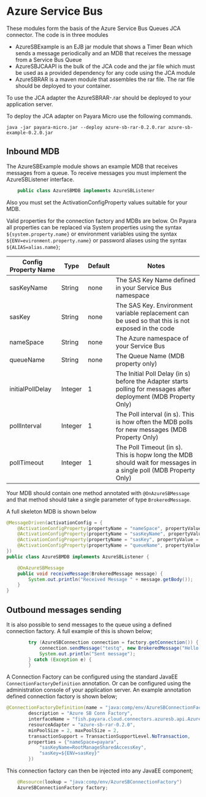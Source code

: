 # Azure Service Bus

These modules form the basis of the Azure Service Bus Queues JCA connector. The code is in three modules
* AzureSBExample is an EJB jar module that shows a Timer Bean which sends a message periodically and an MDB that receives the message from a Service Bus Queue
* AzureSBJCAAPI is the bulk of the JCA code and the jar file which must be used as a provided dependency for any code using the JCA module
* AzureSBRAR is a maven module that assembles the rar file. The rar file should be deployed to your container.

To use the JCA adapter the AzureSBRAR-<version>.rar should be deployed to your application server.

To deploy the JCA adapter on Payara Micro use the following commands.

```shell
java -jar payara-micro.jar --deploy azure-sb-rar-0.2.0.rar azure-sb-example-0.2.0.jar
```

## Inbound MDB
The AzureSBExample module shows an example MDB that receives messages from a queue.
To receive messages you must implement the AzureSBListener interface. 
```java
    public class AzureSBMDB implements AzureSBListener   
```

Also you must set the ActivationConfigProperty values suitable for your MDB. 

Valid properties for the connection factory and MDBs are below. On Payara all properties can be replaced via System properties using the syntax `${system.property.name}` or environment variables using the syntax `${ENV=evironment.property.name}` or password aliases using the syntax `${ALIAS=alias.name}`;

|Config Property Name | Type | Default | Notes
|---------------------|------|---------|------
|sasKeyName | String | none | The SAS Key Name defined in your Service Bus namespace
|sasKey | String | none | The SAS Key. Environment variable replacement can be used so that this is not exposed in the code
|nameSpace | String | none | The Azure namespace of your Service Bus
|queueName | String | none | The Queue Name (MDB property only)
|initialPollDelay | Integer | 1 | The Initial Poll Delay (in s) before the Adapter starts polling for messages after deployment (MDB Property Only)
|pollInterval | Integer | 1 | The Poll interval (in s). This is how often the MDB polls for new messages (MDB Property Only)
|pollTimeout  | Integer | 1 | The Poll Timeout (in s). This is hopw long the MDB should wait for messages in a single poll (MDB Property Only)

Your MDB should contain one method annotated with `@OnAzureSBMessage` and that method should take a single parameter of type `BrokeredMessage`. 

A full skeleton MDB is shown below
```java
@MessageDriven(activationConfig = {
    @ActivationConfigProperty(propertyName = "nameSpace", propertyValue = "payara"),    
    @ActivationConfigProperty(propertyName = "sasKeyName", propertyValue = "RootManageSharedAccessKey"),   
    @ActivationConfigProperty(propertyName = "sasKey", propertyValue = "${ENV=sasKey}"),   
    @ActivationConfigProperty(propertyName = "queueName", propertyValue = "testq")    
})
public class AzureSBMDB implements AzureSBListener {

    @OnAzureSBMessage
    public void receiveMessage(BrokeredMessage message) {
        System.out.println("Received Message " + message.getBody());
    }
}
```

## Outbound messages sending
It is also possible to send messages to the queue using a defined connection factory. 
A full example of this is shown below;
```java
        try (AzureSBConnection connection = factory.getConnection()) {
            connection.sendMessage("testq", new BrokeredMessage("Hello World"));
            System.out.println("Sent message");
        } catch (Exception e) {
        }
```

A Connection Factory can be configured using the standard JavaEE `ConnectionFactoryDefinition` annotation. Or can be configured using the administration console of your application server.
An example annotation defined connection factory is shown below;
```java
@ConnectionFactoryDefinition(name = "java:comp/env/AzureSBConnectionFactory",
        description = "Azure SB Conn Factory",
        interfaceName = "fish.payara.cloud.connectors.azuresb.api.AzureSBConnectionFactory",
        resourceAdapter = "azure-sb-rar-0.2.0",
        minPoolSize = 2, maxPoolSize = 2,
        transactionSupport = TransactionSupportLevel.NoTransaction,
        properties = {"nameSpace=payara",
            "sasKeyName=RootManageSharedAccessKey",
            "sasKey=${ENV=sasKey}"
        })
```

This connection factory can then be injected into any JavaEE component;
```java
    @Resource(lookup = "java:comp/env/AzureSBConnectionFactory")
    AzureSBConnectionFactory factory;
```
